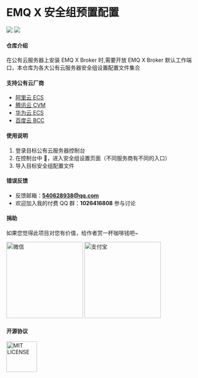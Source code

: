 <!--
 * @Author: Drswith
 * @Date: 2021-03-18 22:34:41
 * @LastEditors: Drswith
 * @LastEditTime: 2021-03-19 00:05:28
 * @FilePath: /emq-x-security-group-setting/README.md
-->

# EMQ X 安全组预置配置

![](https://img.shields.io/badge/license-MIT-brightgreen.svg)
![](https://img.shields.io/badge/author-HuaQing-1890ff.svg)

#### 仓库介绍

在公有云服务器上安装 EMQ X Broker 时,需要开放 EMQ X Broker 默认工作端口，本仓库为各大公有云服务器安全组设置配置文件集合

#### 支持公有云厂商

- [阿里云 ECS](https://www.aliyun.com/product/ecs)
- [腾讯云 CVM](https://cloud.tencent.com/product/cvm)
- [华为云 ECS](https://www.huaweicloud.com/product/ecs.html)
- [百度云 BCC](https://cloud.baidu.com/product/bcc.html)

#### 使用说明

1.  登录目标公有云服务器控制台
2.  在控制台中 ，进入安全组设置页面（不同服务商有不同的入口）
3.  导入目标安全组配置文件

#### 错误反馈

- 反馈邮箱：**540628938@qq.com**
- 欢迎加入我的付费 QQ 群：**1026416808** 参与讨论

#### 捐助

如果您觉得此项目对您有价值，给作者赏一杯咖啡钱吧~

<img src="https://images.gitee.com/uploads/images/2020/1029/190037_de6da034_1777698.jpeg" width='200px' alt="微信"/> 
<img src="https://images.gitee.com/uploads/images/2020/1029/190024_fbef1306_1777698.jpeg" width='200px' alt="支付宝"/>

#### 开源协议

<img src="https://images.gitee.com/uploads/images/2021/0319/000308_842e887d_1777698.png" width='80px' alt="MIT LICENSE"/>
